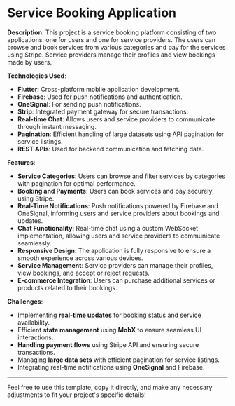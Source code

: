 # Service Booking Application

**Description**: This project is a service booking platform consisting of two applications: one for users and one for service providers. The users can browse and book services from various categories and pay for the services using Stripe. Service providers manage their profiles and view bookings made by users.

**Technologies Used**:
- **Flutter**: Cross-platform mobile application development.
- **Firebase**: Used for push notifications and authentication.
- **OneSignal**: For sending push notifications.
- **Strip**: Integrated payment gateway for secure transactions.
- **Real-time Chat**: Allows users and service providers to communicate through instant messaging.
- **Pagination**: Efficient handling of large datasets using API pagination for service listings.
- **REST APIs**: Used for backend communication and fetching data.

**Features**:
- **Service Categories**: Users can browse and filter services by categories with pagination for optimal performance.
- **Booking and Payments**: Users can book services and pay securely using Stripe.
- **Real-Time Notifications**: Push notifications powered by Firebase and OneSignal, informing users and service providers about bookings and updates.
- **Chat Functionality**: Real-time chat using a custom WebSocket implementation, allowing users and service providers to communicate seamlessly.
- **Responsive Design**: The application is fully responsive to ensure a smooth experience across various devices.
- **Service Management**: Service providers can manage their profiles, view bookings, and accept or reject requests.
- **E-commerce Integration**: Users can purchase additional services or products related to their bookings.

**Challenges**:
- Implementing **real-time updates** for booking status and service availability.
- Efficient **state management** using **MobX** to ensure seamless UI interactions.
- **Handling payment flows** using Stripe API and ensuring secure transactions.
- Managing **large data sets** with efficient pagination for service listings.
- Integrating real-time notifications using **OneSignal** and Firebase.


---

Feel free to use this template, copy it directly, and make any necessary adjustments to fit your project's specific details!
